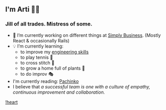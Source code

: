 ## I'm Arti 👋🏽

### Jill of all trades. Mistress of some.

- 🔭 I’m currently working on different things at [Simply Business](https://www.simplybusiness.co.uk). (Mostly React & occasionally Rails)
- 💡 I’m currently learning:
  - to improve my [engineering skills](https://www.udemy.com/course/the-complete-junior-to-senior-web-developer-roadmap)
  - to play tennis 🎾
  - to cross stitch 🧵
  - to grow a home full of plants 🌱
  - to do improv 🎭
- I'm currently reading: [Pachinko](https://www.goodreads.com/book/show/34051011-pachinko)
- I believe that _a successful team is one with a culture of empathy, continuous improvement and collaboration._

[!heart](heart.gif)
